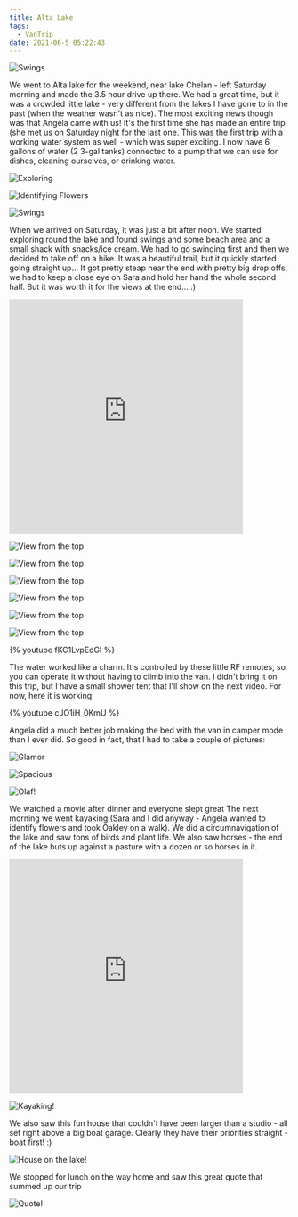 ```yaml
---
title: Alta Lake
tags:
  - VanTrip
date: 2021-06-5 05:22:43
---
```


![Swings](swings1.jpg)

We went to Alta lake for the weekend, near lake Chelan - left Saturday morning and made the 3.5 hour drive up there. We had a great time, but it was a crowded little lake - very different from the lakes I have gone to in the past (when the weather wasn't as nice). The most exciting news though was that Angela came with us! It's the first time she has made an entire trip (she met us on Saturday night for the last one. This was the first trip with a working water system as well - which was super exciting. I now have 6 gallons of water (2 3-gal tanks) connected to a pump that we can use for dishes, cleaning ourselves, or drinking water.

![Exploring](hiking1.jpg)

![Identifying Flowers](identifying_flowers.jpg)

![Swings](swings2.jpg)

When we arrived on Saturday, it was just a bit after noon. We started exploring round the lake and found swings and some beach area and a small shack with snacks/ice cream. We had to go swinging first and then we decided to take off on a hike. It was a beautiful trail, but it quickly started going straight up... It got pretty steap near the end with pretty big drop offs, we had to keep a close eye on Sara and hold her hand the whole second half. But it was worth it for the views at the end... :)

<iframe src='https://www.gaiagps.com/public/0woNE3KAKqExdtyo4Bi5Nlln?embed=True' style='border:none; overflow-y: hidden; background-color:white; min-width: 320px; max-width:420px; width:100%; height: 420px;' scrolling='no' seamless='seamless'></iframe>

![View from the top](view_from_top1.jpg)

![View from the top](view_from_top2.jpg)

![View from the top](view_from_top3.jpg)

![View from the top](view_from_top4.jpg)

![View from the top](view_from_top5.jpg)

![View from the top](view_from_top6.jpg)

{% youtube fKC1LvpEdGI %}

The water worked like a charm. It's controlled by these little RF remotes, so you can operate it without having to climb into the van. I didn't bring it on this trip, but I have a small shower tent that I'll show on the next video. For now, here it is working:

{% youtube cJO1iH_0KmU %}

Angela did a much better job making the bed with the van in camper mode than I ever did. So good in fact, that I had to take a couple of pictures:

![Glamor](van_glamour_shot.jpg)

![Spacious](spacious_interior.jpg)

![Olaf!](olaf_sleeping_bag.jpg)

We watched a movie after dinner and everyone slept great The next morning we went kayaking (Sara and I did anyway - Angela wanted to identify flowers and took Oakley on a walk). We did a circumnavigation of the lake and saw tons of birds and plant life. We also saw horses - the end of the lake buts up against a pasture with a dozen or so horses in it.

<iframe src='https://www.gaiagps.com/public/FGLycgb0LdoD32NjgmgO5FOv?embed=True' style='border:none; overflow-y: hidden; background-color:white; min-width: 320px; max-width:420px; width:100%; height: 420px;' scrolling='no' seamless='seamless'></iframe>

![Kayaking!](kayaking.jpg)

We also saw this fun house that couldn't have been larger than a studio - all set right above a big boat garage. Clearly they have their priorities straight - boat first! :)

![House on the lake!](house_on_lake.jpg)

We stopped for lunch on the way home and saw this great quote that summed up our trip

![Quote!](great_quote_at_breakfast.jpg)




